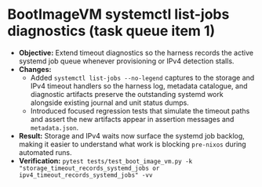 # BootImageVM systemctl list-jobs diagnostics (task queue item 1)

- **Objective:** Extend timeout diagnostics so the harness records the active
  systemd job queue whenever provisioning or IPv4 detection stalls.
- **Changes:**
  - Added `systemctl list-jobs --no-legend` captures to the storage and IPv4
    timeout handlers so the harness log, metadata catalogue, and diagnostic
    artifacts preserve the outstanding systemd work alongside existing journal
    and unit status dumps.
  - Introduced focused regression tests that simulate the timeout paths and
    assert the new artifacts appear in assertion messages and `metadata.json`.
- **Result:** Storage and IPv4 waits now surface the systemd job backlog, making
  it easier to understand what work is blocking `pre-nixos` during automated
  runs.
- **Verification:** `pytest tests/test_boot_image_vm.py -k "storage_timeout_records_systemd_jobs or ipv4_timeout_records_systemd_jobs" -vv`
